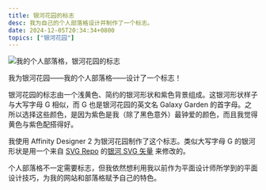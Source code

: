 ```yaml
---
title: 银河花园的标志
desc: 我为自己的个人部落格设计并制作了一个标志。
date: 2024-12-05T20:34:34+0800
topics: ["银河花园"]
---
```

![我的个人部落格，银河花园的标志](/assets/galaxygarden/galaxy-garden-logo.webp)

我为银河花园——我的个人部落格——设计了一个标志！

银河花园的标志由一个浅黄色、简约的银河形状和紫色背景组成。这银河形状样子与大写字母 G 相似，而 G 也是银河花园的英文名 Galaxy Garden 的首字母。之所以选择这些颜色，是因为紫色是我（除了黑色意外）最钟爱的颜色，而且我觉得黄色与紫色配搭得好。

我使用 Affinity Designer 2 为银河花园制作了这个标志。类似大写字母 G 的银河形状是用一个来自 [SVG Repo](https://www.svgrepo.com/) 的[银河 SVG 矢量](https://www.svgrepo.com/svg/54167/galaxy) 来修改的。

个人部落格不一定需要标志，但我依然想利用我以前作为平面设计师所学到的平面设计技巧，为我的网站和部落格赋予自己的特色。
